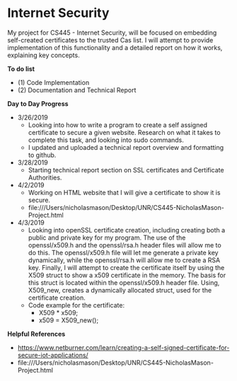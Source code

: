 # Internet Security
My project for CS445 - Internet Security, will be focused on embedding self-created certificates to the trusted Cas list. I will attempt to provide implementation of this functionality and a detailed report on how it works, explaining key concepts.

**To do list**
- (1) Code Implementation 
- (2) Documentation and Technical Report

**Day to Day Progress**
- 3/26/2019 
  - Looking into how to write a program to create a self assigned certificate to secure a given website. Research on what it takes to complete this task, and looking into sudo commands.
  - I updated and uploaded a technical report overview and formatting to github.
- 3/28/2019
  - Starting technical report section on SSL certificates and Certificate Authorities.
- 4/2/2019
  - Working on HTML website that I will give a certificate to show it is secure. 
  - file:///Users/nicholasmason/Desktop/UNR/CS445-NicholasMason-Project.html
- 4/3/2019
  - Looking into openSSL certificate creation, including creating both a public and private key for my program. The use of the openssl/x509.h and the openssl/rsa.h header files will allow me to do this. The openssl/x509.h file will let me generate a private key dynamically, while the openssl/rsa.h will allow me to create a RSA key. Finally, I will attempt to create the certificate itself by using the X509 struct to show a x509 certificate in the memory. The basis for this struct is located within the openssl/x509.h header file. Using, X509_new, creates a dynamically allocated struct, used for the certificate creation.
  - Code example for the certificate: 
    - X509 * x509; 
    - x509 = X509_new();

**Helpful References**
- https://www.netburner.com/learn/creating-a-self-signed-certificate-for-secure-iot-applications/
- file:///Users/nicholasmason/Desktop/UNR/CS445-NicholasMason-Project.html
